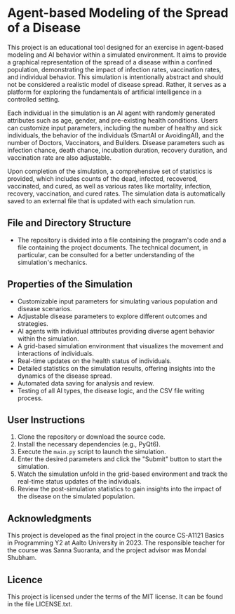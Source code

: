 # Agent-based Modeling of the Spread of a Disease

This project is an educational tool designed for an exercise in agent-based modeling and AI behavior within a simulated environment. It aims to provide a graphical representation of the spread of a disease within a confined population, demonstrating the impact of infection rates, vaccination rates, and individual behavior. This simulation is intentionally abstract and should not be considered a realistic model of disease spread. Rather, it serves as a platform for exploring the fundamentals of artificial intelligence in a controlled setting.

Each individual in the simulation is an AI agent with randomly generated attributes such as age, gender, and pre-existing health conditions. Users can customize input parameters, including the number of healthy and sick individuals, the behavior of the individuals (SmartAI or AvoidingAI), and the number of Doctors, Vaccinators, and Builders. Disease parameters such as infection chance, death chance, incubation duration, recovery duration, and vaccination rate are also adjustable.

Upon completion of the simulation, a comprehensive set of statistics is provided, which includes counts of the dead, infected, recovered, vaccinated, and cured, as well as various rates like mortality, infection, recovery, vaccination, and cured rates. The simulation data is automatically saved to an external file that is updated with each simulation run.

## File and Directory Structure
- The repository is divided into a file containing the program's code and a file containing the project documents. The technical document, in particular, can be consulted for a better understanding of the simulation's mechanics.

## Properties of the Simulation
- Customizable input parameters for simulating various population and disease scenarios.
- Adjustable disease parameters to explore different outcomes and strategies.
- AI agents with individual attributes providing diverse agent behavior within the simulation.
- A grid-based simulation environment that visualizes the movement and interactions of individuals.
- Real-time updates on the health status of individuals.
- Detailed statistics on the simulation results, offering insights into the dynamics of the disease spread.
- Automated data saving for analysis and review.
- Testing of all AI types, the disease logic, and the CSV file writing process.

## User Instructions
1. Clone the repository or download the source code.
2. Install the necessary dependencies (e.g., PyQt6).
3. Execute the `main.py` script to launch the simulation.
4. Enter the desired parameters and click the "Submit" button to start the simulation.
5. Watch the simulation unfold in the grid-based environment and track the real-time status updates of the individuals.
6. Review the post-simulation statistics to gain insights into the impact of the disease on the simulated population.

## Acknowledgments

This project is developed as the final project in the cource CS-A1121 Basics in Programming Y2 at Aalto University in 2023. The responsible teacher for the course was Sanna Suoranta, and the project advisor was Mondal Shubham.

## Licence
This project is licensed under the terms of the MIT license. It can be found in the file LICENSE.txt.
